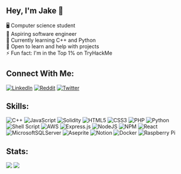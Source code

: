 ## Hey, I'm Jake 👋
🖥️ Computer science student<br>🔭 Aspiring software engineer<br>🧠 Currently learning C++ and Python<br>💬 Open to learn and help with projects<br>⚡ Fun fact: I'm in the Top 1% on TryHackMe


## Connect With Me:
[![LinkedIn](https://img.shields.io/badge/LinkedIn-%230077B5.svg?logo=linkedin&logoColor=white)](https://linkedin.com/in/jacob-garrison0741) [![Reddit](https://img.shields.io/badge/Reddit-%23FF4500.svg?logo=Reddit&logoColor=white)](https://reddit.com/user/wayahlife) [![Twitter](https://img.shields.io/badge/Twitter-%231DA1F2.svg?logo=Twitter&logoColor=white)](https://twitter.com/wayahlife)


## Skills:
![C++](https://img.shields.io/badge/c++-%2300599C.svg?style=flat&logo=c%2B%2B&logoColor=white) ![JavaScript](https://img.shields.io/badge/javascript-%23323330.svg?style=flat&logo=javascript&logoColor=%23F7DF1E) ![Solidity](https://img.shields.io/badge/Solidity-%23363636.svg?style=flat&logo=solidity&logoColor=white) ![HTML5](https://img.shields.io/badge/html5-%23E34F26.svg?style=flat&logo=html5&logoColor=white) ![CSS3](https://img.shields.io/badge/css3-%231572B6.svg?style=flat&logo=css3&logoColor=white) ![PHP](https://img.shields.io/badge/php-%23777BB4.svg?style=flat&logo=php&logoColor=white) ![Python](https://img.shields.io/badge/python-3670A0?style=flat&logo=python&logoColor=ffdd54) ![Shell Script](https://img.shields.io/badge/shell_script-%23121011.svg?style=flat&logo=gnu-bash&logoColor=white) ![AWS](https://img.shields.io/badge/AWS-%23FF9900.svg?style=flat&logo=amazon-aws&logoColor=white) ![Express.js](https://img.shields.io/badge/express.js-%23404d59.svg?style=flat&logo=express&logoColor=%2361DAFB) ![NodeJS](https://img.shields.io/badge/node.js-6DA55F?style=flat&logo=node.js&logoColor=white) ![NPM](https://img.shields.io/badge/NPM-%23000000.svg?style=flat&logo=npm&logoColor=white) ![React](https://img.shields.io/badge/react-%2320232a.svg?style=flat&logo=react&logoColor=%2361DAFB) ![MicrosoftSQLServer](https://img.shields.io/badge/Microsoft%20SQL%20Sever-CC2927?style=flat&logo=microsoft%20sql%20server&logoColor=white) ![Aseprite](https://img.shields.io/badge/Aseprite-FFFFFF?style=flat&logo=Aseprite&logoColor=#7D929E) ![Notion](https://img.shields.io/badge/Notion-%23000000.svg?style=flat&logo=notion&logoColor=white) ![Docker](https://img.shields.io/badge/docker-%230db7ed.svg?style=flat&logo=docker&logoColor=white) ![Raspberry Pi](https://img.shields.io/badge/-RaspberryPi-C51A4A?style=flat&logo=Raspberry-Pi)


## Stats:
![](https://github-readme-stats.vercel.app/api/top-langs/?username=Wayahlife&theme=tokyonight&hide_border=false&include_all_commits=false&count_private=false&layout=compact)
![](https://github-readme-streak-stats.herokuapp.com/?user=Wayahlife&theme=tokyonight&hide_border=false)
